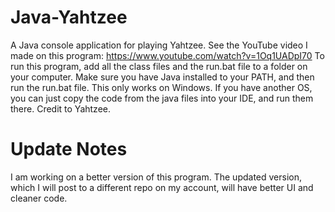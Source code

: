 # Java-Yahtzee
A Java console application for playing Yahtzee. See the YouTube video I made on this program: https://www.youtube.com/watch?v=1Oq1UADpI70
To run this program, add all the class files and the run.bat file to a folder on your computer. Make sure you have Java installed to your PATH, and then run the run.bat file. This only works on Windows. If you have another OS, you can just copy the code from the java files into your IDE, and run them there.
Credit to Yahtzee.
# Update Notes
I am working on a better version of this program. The updated version, which I will post to a different repo on my account, will have better UI and cleaner code.
